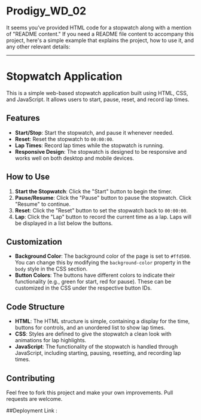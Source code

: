 
# Prodigy_WD_02
It seems you’ve provided HTML code for a stopwatch along with a mention of "README content." If you need a README file content to accompany this project, here's a simple example that explains the project, how to use it, and any other relevant details:

---

# Stopwatch Application

This is a simple web-based stopwatch application built using HTML, CSS, and JavaScript. It allows users to start, pause, reset, and record lap times.

## Features

- **Start/Stop**: Start the stopwatch, and pause it whenever needed.
- **Reset**: Reset the stopwatch to `00:00:00`.
- **Lap Times**: Record lap times while the stopwatch is running.
- **Responsive Design**: The stopwatch is designed to be responsive and works well on both desktop and mobile devices.

## How to Use

1. **Start the Stopwatch**: Click the "Start" button to begin the timer.
2. **Pause/Resume**: Click the "Pause" button to pause the stopwatch. Click "Resume" to continue.
3. **Reset**: Click the "Reset" button to set the stopwatch back to `00:00:00`.
4. **Lap**: Click the "Lap" button to record the current time as a lap. Laps will be displayed in a list below the buttons.

## Customization

- **Background Color**: The background color of the page is set to `#ffd500`. You can change this by modifying the `background-color` property in the `body` style in the CSS section.
- **Button Colors**: The buttons have different colors to indicate their functionality (e.g., green for start, red for pause). These can be customized in the CSS under the respective button IDs.

## Code Structure

- **HTML**: The HTML structure is simple, containing a display for the time, buttons for controls, and an unordered list to show lap times.
- **CSS**: Styles are defined to give the stopwatch a clean look with animations for lap highlights.
- **JavaScript**: The functionality of the stopwatch is handled through JavaScript, including starting, pausing, resetting, and recording lap times.

## Contributing

Feel free to fork this project and make your own improvements. Pull requests are welcome.


##Deployment 
Link : 

